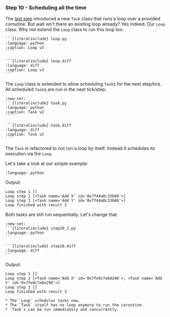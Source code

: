 ### Step 10 - Scheduling all the time

The [last step](step9) introduced a new `Task` class that runs a loop over a provided
coroutine. But wait isn't there an existing loop already? Yes indeed. Our
`Loop` class. Why not extend the `Loop` class to run this loop too.


````{tab} Source
```{literalinclude} loop.py
:language: python
:caption: Loop v3
```
````
````{tab} Diff
```{literalinclude} loop.diff
:language: diff
:caption: Loop v3
```
````

The `Loop` class is extended to allow scheduling `Task`s for the next step/tick.
All scheduled `Task`s are run in the next tick/step.

````{tab} Source
:new-set:
```{literalinclude} task.py
:language: python
:caption: Task v2
```
````
````{tab} Diff
```{literalinclude} task.diff
:language: diff
:caption: Task v2
```
````

The `Task` is refactored to not run a loop by itself. Instead it schedules its
execution via the `Loop`.

Let's take a look at our simple example:

```{literalinclude} step10_1.py
:language: python
```

Output:

```
Loop step 1 []
Loop step 2 [<Task name='Add X' id='0x7f44a8c33b80'>]
Loop step 3 [<Task name='Add Y' id='0x7f44a8c33b80'>]
Loop finished with result 3
```

Both tasks are still run sequentially. Let's change that.

````{tab} Source
:new-set:
```{literalinclude} step10_2.py
:language: python
```
````
````{tab} Diff
```{literalinclude} step10.diff
:language: diff
```
````

Output:

```
Loop step 1 []
Loop step 2 [<Task name='Add X' id='0x7fe9c7e6d240'>, <Task name='Add Y' id='0x7fe9c7e6e290'>]
Loop step 3 []
Loop finished with result 3
```

```{admonition} Summary
* The `Loop` schedules tasks now.
* The `Task` itself has no loop anymore to run the coroutine.
* `Task`s can be run immediately and concurrently.
```
